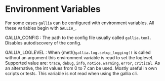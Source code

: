 <!--
SPDX-FileCopyrightText: AISEC Pentesting Team

SPDX-License-Identifier: CC0-1.0
-->

# Environment Variables

For some cases `gallia` can be configured with environment variables.
All these variables begin with `GALLIA_`.

GALLIA_CONFIG
: The path to the config file usually called `gallia.toml`.
  Disables autodiscovery of the config.

GALLIA_LOGLEVEL
: When {meth}`gallia.log.setup_logging()` is called without an argument this environment variable is read to set the loglevel.
  Supported value are: `trace`, `debug`, `info`, `notice`, `warning`, `error`, `critical`.
  As an alternative, the int values from 0 to 7 can be used.
  Mostly useful in own scripts or tests.
  This variable is not read when using the gallia cli.

